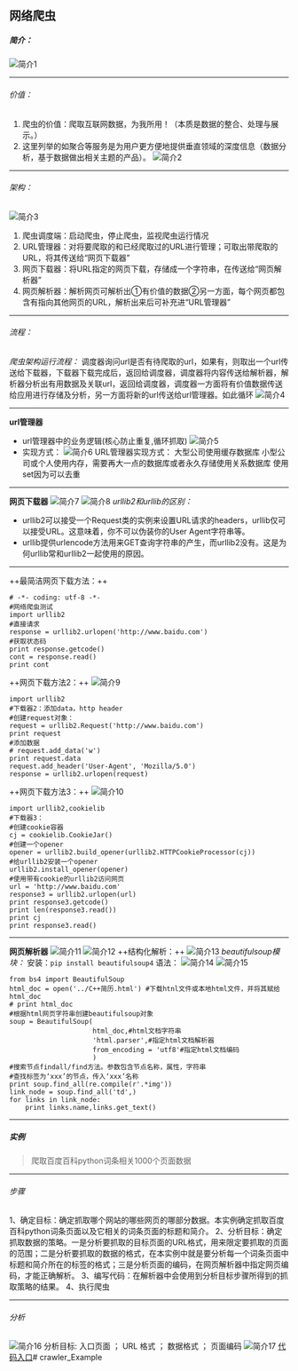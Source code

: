 ## 网络爬虫
##### 简介：
![简介1](/home/yang/pylab/WebCrawler/web1.jpg)
- - -
###### 价值：
1. 爬虫的价值：爬取互联网数据，为我所用！（本质是数据的整合、处理与展示。）
2. 这里列举的如聚合等服务是为用户更方便地提供垂直领域的深度信息（数据分析，基于数据做出相关主题的产品）。
![简介2](/home/yang/pylab/WebCrawler/web2.jpg)
- - -
###### 架构：
![简介3](/home/yang/pylab/WebCrawler/web3.jpg)
1. 爬虫调度端：启动爬虫，停止爬虫，监视爬虫运行情况
2. URL管理器：对将要爬取的和已经爬取过的URL进行管理；可取出带爬取的URL，将其传送给“网页下载器”
3. 网页下载器：将URL指定的网页下载，存储成一个字符串，在传送给“网页解析器”
4. 网页解析器：解析网页可解析出①有价值的数据②另一方面，每个网页都包含有指向其他网页的URL，解析出来后可补充进“URL管理器”
- - -
###### 流程：
*爬虫架构运行流程：*
调度器询问url是否有待爬取的url，如果有，则取出一个url传送给下载器，下载器下载完成后，返回给调度器，调度器将内容传送给解析器，解析器分析出有用数据及关联url，返回给调度器，调度器一方面将有价值数据传送给应用进行存储及分析，另一方面将新的url传送给url管理器。如此循环
![简介4](/home/yang/pylab/WebCrawler/web4.jpg)
- - -
**url管理器**
- url管理器中的业务逻辑(核心防止重复,循环抓取)
![简介5](/home/yang/pylab/WebCrawler/web5.jpg)
- 实现方式：
![简介6](/home/yang/pylab/WebCrawler/web6.jpg)
URL管理器实现方式：
大型公司使用缓存数据库
小型公司或个人使用内存，需要再大一点的数据库或者永久存储使用关系数据库
使用set因为可以去重
- - -
**网页下载器**
![简介7](/home/yang/pylab/WebCrawler/web7.jpg)
![简介8](/home/yang/pylab/WebCrawler/web8.jpg)
*urllib2和urllib的区别：*
- urllib2可以接受一个Request类的实例来设置URL请求的headers，urllib仅可以接受URL。这意味着，你不可以伪装你的User Agent字符串等。
- urllib提供urlencode方法用来GET查询字符串的产生，而urllib2没有。这是为何urllib常和urllib2一起使用的原因。
- - -
++最简洁网页下载方法：++
```
# -*- coding: utf-8 -*-
#网络爬虫测试
import urllib2
#直接请求
response = urllib2.urlopen('http://www.baidu.com')
#获取状态码
print response.getcode()
cont = response.read()
print cont
```
++网页下载方法2：++
![简介9](/home/yang/pylab/WebCrawler/web9.jpg)
```
import urllib2
#下载器2：添加data，http header
#创建request对象：
request = urllib2.Request('http://www.baidu.com')
print request
#添加数据
# request.add_data('w')
print request.data
request.add_header('User-Agent', 'Mozilla/5.0')
response = urllib2.urlopen(request)
```
++网页下载方法3：++
![简介10](/home/yang/pylab/WebCrawler/web10.jpg)
```
import urllib2,cookielib
#下载器3：
#创建cookie容器
cj = cookielib.CookieJar()
#创建一个opener
opener = urllib2.build_opener(urllib2.HTTPCookieProcessor(cj))
#给urllib2安装一个opener
urllib2.install_opener(opener)
#使用带有cookie的urllib2访问网页
url = 'http://www.baidu.com'
response3 = urllib2.urlopen(url)
print response3.getcode()
print len(response3.read())
print cj
print response3.read()
```
- - -
**网页解析器**
![简介11](web11.jpg)
![简介12](web12.jpg)
++结构化解析：++
![简介13](web13.jpg)
*beautifulsoup模块：*
安装：`pip install beautifulsoup4`
语法：
![简介14](web14.jpg)
![简介15](web15.jpg)
```
from bs4 import BeautifulSoup
html_doc = open('../C++简历.html') #下载htnl文件或本地html文件，并将其赋给html_doc
# print html_doc
#根据html网页字符串创建beautifulsoup对象
soup = BeautifulSoup(
                     html_doc,#html文档字符串
                     'html.parser',#指定html文档解析器
                     from_encoding = 'utf8'#指定html文档编码
                     )
#搜索节点findall/find方法。参数包含节点名称，属性，字符串
#查找标签为‘xxx’的节点，传入‘xxx’名称
print soup.find_all(re.compile(r'.*img'))
link_node = soup.find_all('td',)
for links in link_node:
    print links.name,links.get_text()
```
- - -
##### 实例
> 爬取百度百科python词条相关1000个页面数据
* * *

###### 步骤
1、确定目标：确定抓取哪个网站的哪些网页的哪部分数据。本实例确定抓取百度百科python词条页面以及它相关的词条页面的标题和简介。
2、分析目标：确定抓取数据的策略。一是分析要抓取的目标页面的URL格式，用来限定要抓取的页面的范围；二是分析要抓取的数据的格式，在本实例中就是要分析每一个词条页面中标题和简介所在的标签的格式；三是分析页面的编码，在网页解析器中指定网页编码，才能正确解析。
3、编写代码：在解析器中会使用到分析目标步骤所得到的抓取策略的结果。
4、执行爬虫
- - -
###### 分析
![简介16](web16.jpg)
分析目标:
入口页面 ； URL 格式  ； 数据格式 ； 页面编码
![简介17](web17.jpg)
[代码入口](https://github.com/haugy/crawler_Example.git)# crawler_Example
